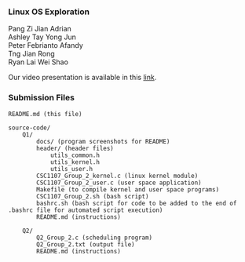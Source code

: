 ### Linux OS Exploration
Pang Zi Jian Adrian<br>
Ashley Tay Yong Jun<br>
Peter Febrianto Afandy<br>
Tng Jian Rong<br>
Ryan Lai Wei Shao<br>

Our video presentation is available in this [link](https://www.youtube.com/watch?v=Ctgu4CQCZos).

### Submission Files
```
README.md (this file)

source-code/
    Q1/
        docs/ (program screenshots for README)
        header/ (header files)
            utils_common.h
            utils_kernel.h
            utils_user.h
        CSC1107_Group_2_kernel.c (linux kernel module)
        CSC1107_Group_2_user.c (user space application)
        Makefile (to compile kernel and user space programs)
        CSC1107_Group_2.sh (bash script)
        bashrc.sh (bash script for code to be added to the end of .bashrc file for automated script execution)
        README.md (instructions)

    Q2/
        Q2_Group_2.c (scheduling program)
        Q2_Group_2.txt (output file)
        README.md (instructions)
    
```